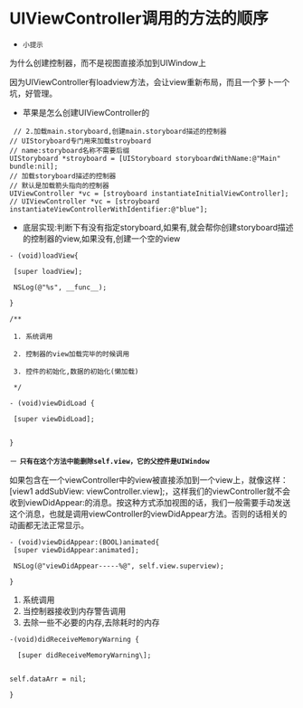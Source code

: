 # UIViewController调用的方法的顺序
- `小提示`

 为什么创建控制器，而不是视图直接添加到UIWindow上
 
 因为UIViewController有loadview方法，会让view重新布局，而且一个萝卜一个坑，好管理。
 
- 苹果是怎么创建UIViewController的
```
 // 2.加载main.storyboard,创建main.storyboard描述的控制器
// UIStoryboard专门用来加载stroyboard
// name:storyboard名称不需要后缀
UIStoryboard *stroyboard = [UIStoryboard storyboardWithName:@"Main" bundle:nil];
// 加载storyboard描述的控制器
// 默认是加载箭头指向的控制器
UIViewController *vc = [stroyboard instantiateInitialViewController];
// UIViewController *vc = [stroyboard instantiateViewControllerWithIdentifier:@"blue"];
```

- 底层实现:判断下有没有指定storyboard,如果有,就会帮你创建storyboard描述的控制器的view,如果没有,创建一个空的view

```
- (void)loadView{

 [super loadView];

 NSLog(@"%s", __func__);

}
```


```
/**

 1. 系统调用

 2. 控制器的view加载完毕的时候调用

 3. 控件的初始化,数据的初始化(懒加载)

 */

- (void)viewDidLoad {

 [super viewDidLoad];


}
```


－ **`只有在这个方法中能删除self.view，它的父控件是UIWindow`**

如果包含在一个viewController中的view被直接添加到一个view上，就像这样：
[view1 addSubView: viewController.view];，这样我们的viewController就不会收到viewDidAppear:的消息。按这种方式添加视图的话，我们一般需要手动发送这个消息，也就是调用viewController的viewDidAppear方法。否则的话相关的动画都无法正常显示。
```
- (void)viewDidAppear:(BOOL)animated{
 [super viewDidAppear:animated];

 NSLog(@"viewDidAppear-----%@", self.view.superview);

}
```





1. 系统调用
2. 当控制器接收到内存警告调用
3. 去除一些不必要的内存,去除耗时的内存

```
-(void)didReceiveMemoryWarning {

  [super didReceiveMemoryWarning\];


self.dataArr = nil;

}
```

